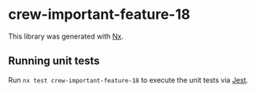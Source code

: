 # crew-important-feature-18

This library was generated with [Nx](https://nx.dev).

## Running unit tests

Run `nx test crew-important-feature-18` to execute the unit tests via [Jest](https://jestjs.io).
